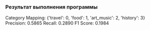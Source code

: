 ### Результат выполнения программы
Category Mapping: {'travel': 0, 'food': 1, 'art_music': 2, 'history': 3}
Precision: 0.5865
Recall: 0.2890
F1 Score: 0.1984